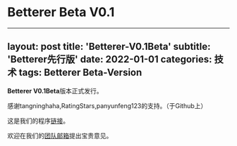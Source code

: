 # Betterer Beta V0.1

---
layout: post
title: 'Betterer-V0.1Beta'
subtitle: 'Betterer先行版'
date: 2022-01-01
categories: 技术
tags: Betterer Beta-Version
---

**Betterer V0.1Beta**版本正式发行。

感谢tangninghaha,RatingStars,panyunfeng123的支持。（于Github上）

这是我们的程序[链接](https://github.com/AirFang-Team/AirFang-Team.github.io/releases/download/Beta/Betterer-V0.1Beta-Setup-x64.exe)。

欢迎在我们的[团队邮箱](AirFang_Team@outlook.com)提出宝贵意见。
